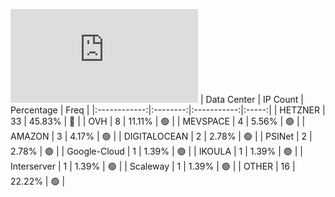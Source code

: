 ![Diagramm](https://github.com/obajay/StateSync-snapshots/blob/main/Projects/Sge/1/README.md)
| Data Center | IP Count | Percentage | Freq |
|:------------:|:--------:|:-----------:|:-----:|
| HETZNER | 33 | 45.83% | 🔴 |
| OVH | 8 | 11.11% | 🟢 |
| MEVSPACE | 4 | 5.56% | 🟢 |
| AMAZON | 3 | 4.17% | 🟢 |
| DIGITALOCEAN | 2 | 2.78% | 🟢 |
| PSINet | 2 | 2.78% | 🟢 |
| Google-Cloud | 1 | 1.39% | 🟢 |
| IKOULA | 1 | 1.39% | 🟢 |
| Interserver | 1 | 1.39% | 🟢 |
| Scaleway | 1 | 1.39% | 🟢 |
| OTHER | 16 | 22.22% | 🟢 |